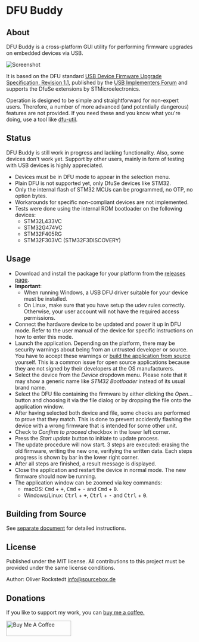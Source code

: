 # DFU Buddy

## About

DFU Buddy is a cross-platform GUI utility for performing firmware upgrades on embedded devices via USB.

![Screenshot](screenshot.png)

It is based on the DFU standard [USB Device Firmware Upgrade Specification, Revision 1.1](https://usb.org/sites/default/files/DFU_1.1.pdf), published by the [USB Implementers Forum](https://www.usb.org) and supports the DfuSe extensions by STMicroelectronics.

Operation is designed to be simple and straightforward for non-expert users. Therefore, a number of more advanced (and potentially dangerous) features are not provided. If you need these and you know what you're doing, use a tool like [dfu-util](http://dfu-util.sourceforge.net/).

## Status

DFU Buddy is still work in progress and lacking functionality. Also, some devices don't work yet. Support by other users, mainly in form of testing with USB devices is highly appreciated.

- Devices must be in DFU mode to appear in the selection menu.
- Plain DFU is not supported yet, only DfuSe devices like STM32.
- Only the internal flash of STM32 MCUs can be programmed, no OTP, no option bytes.
- Workarounds for specific non-compliant devices are not implemented.
- Tests were done using the internal ROM bootloader on the following devices:
  - STM32L433VC
  - STM32G474VC
  - STM32F405RG
  - STM32F303VC (STM32F3DISCOVERY)

## Usage

- Download and install the package for your platform from the [releases page](https://github.com/sourcebox/dfu-buddy/releases/latest).
- **Important**:
  - When running Windows, a USB DFU driver suitable for your device must be installed.
  - On Linux, make sure that you have setup the udev rules correctly. Otherwise, your user account will not have the required access permissions.
- Connect the hardware device to be updated and power it up in DFU mode. Refer to the user manual of the device for specific instructions on how to enter this mode.
- Launch the application. Depending on the platform, there may be security warnings about being from an untrusted developer or source. You have to accept these warnings or [build the application from source](BUILDING.md) yourself. This is a common issue for open source applications because they are not signed by their developers at the OS manufacturers.
- Select the device from the *Device* dropdown menu. Please note that it may show a generic name like *STM32 Bootloader* instead of its usual brand name.
- Select the DFU file containing the firmware by either clicking the *Open...* button and choosing it via the file dialog or by dropping the file onto the application window.
- After having selected both device and file, some checks are performed to prove that they match. This is done to prevent accidently flashing the device with a wrong firmware that is intended for some other unit.
- Check to *Confirm to proceed* checkbox in the lower left corner.
- Press the *Start update* button to initiate to update process.
- The update procedure will now start. 3 steps are executed: erasing the old firmware, writing the new one, verifying the written data. Each steps progress is shown by bar in the lower right corner.
- After all steps are finished, a result message is displayed.
- Close the application and restart the device in normal mode. The new firmware should now be running.
- The application window can be zoomed via key commands:
  - macOS: <kbd>Cmd</kbd> + <kbd>+</kbd>,  <kbd>Cmd</kbd> + <kbd>-</kbd> and  <kbd>Cmd</kbd> + <kbd>0</kbd>.
  - Windows/Linux: <kbd>Ctrl</kbd> + <kbd>+</kbd>,  <kbd>Ctrl</kbd> + <kbd>-</kbd> and  <kbd>Ctrl</kbd> + <kbd>0</kbd>.

## Building from Source

See [separate document](BUILDING.md) for detailed instructions.

## License

Published under the MIT license. All contributions to this project must be provided under the same license conditions.

Author: Oliver Rockstedt <info@sourcebox.de>

## Donations

If you like to support my work, you can [buy me a coffee.](https://www.buymeacoffee.com/sourcebox)

<a href="https://www.buymeacoffee.com/sourcebox" target="_blank"><img src="https://cdn.buymeacoffee.com/buttons/default-orange.png" alt="Buy Me A Coffee" height="41" width="174"></a>
